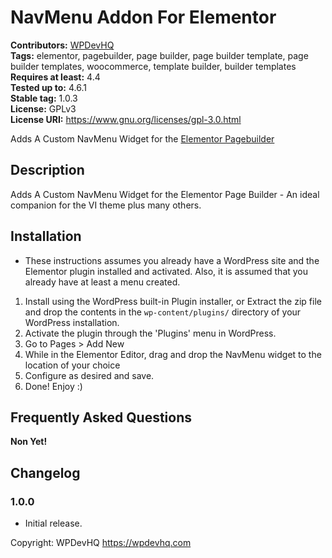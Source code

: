 # NavMenu Addon For Elementor


**Contributors:** [WPDevHQ](https://wpdevhq.com)   
**Tags:** elementor, pagebuilder, page builder, page builder template, page builder templates, woocommerce, template builder, builder templates   
**Requires at least:** 4.4  
**Tested up to:** 4.6.1  
**Stable tag:** 1.0.3  
**License:** GPLv3  
**License URI:** https://www.gnu.org/licenses/gpl-3.0.html   

Adds A Custom NavMenu Widget for the [Elementor Pagebuilder](https://github.com/pojome/elementor)

## Description ##
Adds A Custom NavMenu Widget for the Elementor Page Builder - An ideal companion for the VI theme plus many others.

## Installation ##
* These instructions assumes you already have a WordPress site and the Elementor plugin installed and activated. Also, it is assumed that you already have at least a menu created.

1. Install using the WordPress built-in Plugin installer, or Extract the zip file and drop the contents in the `wp-content/plugins/` directory of your WordPress installation.
2. Activate the plugin through the 'Plugins' menu in WordPress.
3. Go to Pages > Add New
4. While in the Elementor Editor, drag and drop the NavMenu widget to the location of your choice
4. Configure as desired and save.
5. Done! Enjoy :)

## Frequently Asked Questions ##

**Non Yet!**
## Changelog ##

### 1.0.0 ###
* Initial release.

Copyright: WPDevHQ https://wpdevhq.com